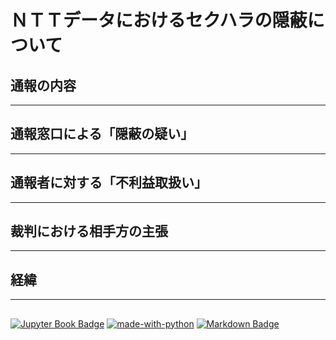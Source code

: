 # <i class="fa-solid fa-magnifying-glass"></i> ＮＴＴデータにおけるセクハラの隠蔽について


## 通報の内容
---


## 通報窓口による「隠蔽の疑い」　
---


## 通報者に対する「不利益取扱い」
---


## 裁判における相手方の主張　
---


## 経緯　
---


##
[![Jupyter Book Badge](https://jupyterbook.org/_images/badge.svg)](https://jupyterbook.org)
[![made-with-python](https://img.shields.io/badge/Made%20with-Python-1f425f.svg)](https://www.python.org/)
[![Markdown Badge](https://img.shields.io/badge/Markdown-000000?style=flat&logo=markdown&logoColor=white)](https://www.markdownguide.org/)
